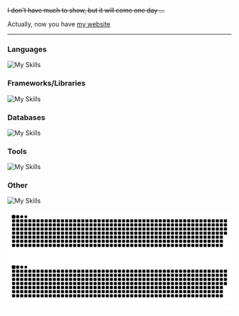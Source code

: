 ~~I don't have much to show, but it will come one day ...~~

Actually, now you have [my website](https:sshadev.xys)

---

### Languages

![My Skills](https://skillicons.dev/icons?i=py,ts,php,html,js,css,nodejs,dart,powershell,bash,cs,rust)

### Frameworks/Libraries

![My Skills](https://skillicons.dev/icons?i=flutter,laravel,flask,react,next,express,electron,vue,django)

### Databases

![My Skills](https://skillicons.dev/icons?i=mongodb,postgresql,mysql,sqlite,redis)

### Tools

![My Skills](https://skillicons.dev/icons?i=figma,docker,git,github,vscode,postman,linux)

### Other

![My Skills](https://skillicons.dev/icons?i=heroku,githubactions,googlecloud)


![github contribution grid snake animation](https://raw.githubusercontent.com/Madscientiste/Madscientiste/output/github-contribution-grid-snake-dark.svg#gh-dark-mode-only)
![github contribution grid snake animation](https://raw.githubusercontent.com/Madscientiste/Madscientiste/output/github-contribution-grid-snake.svg#gh-light-mode-only)
